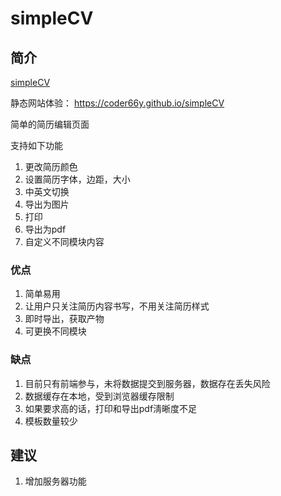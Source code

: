 # simpleCV

## 简介
[simpleCV](https://coder66y.github.io/simpleCV)

静态网站体验：
https://coder66y.github.io/simpleCV

简单的简历编辑页面

支持如下功能
1. 更改简历颜色
2. 设置简历字体，边距，大小
3. 中英文切换
4. 导出为图片
5. 打印
6. 导出为pdf
7. 自定义不同模块内容
### 优点
1. 简单易用
2. 让用户只关注简历内容书写，不用关注简历样式
3. 即时导出，获取产物
4. 可更换不同模块
### 缺点
1. 目前只有前端参与，未将数据提交到服务器，数据存在丢失风险
2. 数据缓存在本地，受到浏览器缓存限制
3. 如果要求高的话，打印和导出pdf淸晰度不足
4. 模板数量较少

## 建议
1. 增加服务器功能

